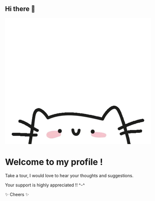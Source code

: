 ## Hi there 👋

![Cute Character](https://github.com/tayarfadila/tayarfadila/raw/main/cat.webp)

# Welcome to my profile !

Take a tour, I would love to hear your thoughts and suggestions.

Your support is highly appreciated !! ^-^

✨ Cheers ✨

